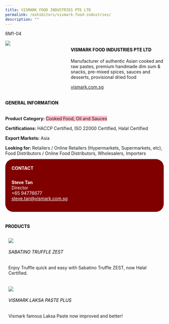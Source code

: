 ```yaml
---
title: VISMARK FOOD INDUSTRIES PTE LTD
permalink: /exhibitors/vismark-food-industries/
description: ""
---
```

<head>
	<div class="flex-paragraph">
		<!--hi there! this is a comment and will provide you with instructional guides-->
		<!--insert booth number here!-->
		<p style="text-transform: uppercase">6M1-04</p></div>
			<div class="flex-container" style="display: flex; flex-wrap: wrap;">
				<!--insert DOWNLOAD link of company logo between the " marks!-->
			<div class="card sgds" style="flex: 1 1 40%; display: block;"><img src="https://drive.google.com/u/0/uc?id=14IrcQEwla8OtXvs80HyD-Nn4aZ-ABWee&export=download"></div>
	<div class="card-sgds" style="flex: 1 1 58%; display: block; margin-left: 3px">
		<h4 style="text-transform: uppercase; color: black;"><!--insert the exhibitor's name between the <b> tags here--><b>VISMARK FOOD INDUSTRIES PTE LTD </b></h4><!--insert the exhibitor's description between the <p> tags here-->
		<p>Manufacturer of authentic Asian cooked and raw pastes, premium handmade dim sum & snacks, pre-mixed spices, sauces and desserts, provisional dried food</p>
		<!--insert the exhibitor's website link, making sure there is "https:// www." present please. make sure the entire https link goes in between the " marks-->
		<p><a href="https://vismark.com.sg" target="_blank"><!--insert the www website link here (no need for https)-->vismark.com.sg</a></p>
	</div>
</div>
</head>

<body>
	<h4 style="text-transform: uppercase; color: black;"><b>General Information</b></h4>
		<div class="flex-container" style="display: flex; flex-wrap: wrap;">
			<div class="card sgds" style="flex: 1 1 65%; display: block; align-self: stretch">
			<div class="flex-paragraph">
			<p><b>Product Category: </b><span style=" background-color: pink; border-radius: 10 px;"><!--insert the exhibitor's pdt cat between the <p> tags here-->Cooked Food, Oil and Sauces</span></p> 
				<p><b>Certifications: </b><!--insert all the exhibitor's certifications between the </b> and </p> here-->HACCP Certified, ISO 22000 Certified, Halal Certified</p>
			<p><b>Export Markets: </b><!--insert all the exhibitor's export markets between the </b> and </p> here-->Asia</p>
			<p style="margin-bottom: 10px;"><b>Looking for: </b><!--insert all the exhibitor's potential business partners between the </b> and </p> here-->Retailers / Online Retailers (Hypermarkets, Supermarkets, etc), Food Distributors / Online Food Distributors, Wholesalers, Importers</p>
			</div>
		</div>
		<div class="card sgds" style="flex: 1 1 35%; padding: 10px; display: block; background-color: maroon; border-radius: 25px; align-self: center;">
		<h4 style="color: white; margin-top: 10px; margin-left: 10px;">CONTACT</h4>
		<div class="flex-paragraph">
			<!--replace with exhibitor's: -->
			<p style="padding: 10px; color: white;"><b><!-- POC name-->Steve Tan</b><br><!-- designation-->Director<br><!--contact number-->+65 94776677<br><!-- for linking purposes, insert their email after "mailto:"...--><a href="mailto:steve.tan@vismark.com.sg" style="color: white;"><!--...and also include the display email before </a> here-->steve.tan@vismark.com.sg</a></p>
		</div>
			</div>
		</div>
	<br>
		<h4 style="text-transform: uppercase; color: black;"><b>products</b></h4>
<div style="display: flex; flex-wrap: wrap;">
  <div class="card sgds" style="flex: 1 1 47%; margin: 10px; display: block;"><!--insert the exhibitor's DOWNLOAD image for product between the " marks here-->
	<div class="flex-image" style="display: block;"><img src="https://drive.google.com/u/0/uc?id=195gNvb4TG-409BgVoIPoj8qau-zY6leC&export=download"></div>
	<div class="flex-paragraph">
		<h6 style="text-transform: uppercase; color: black;"><!--insert product name before </h6> and product description after <p>-->Sabatino Truffle ZEST</h6>
		<p>Enjoy Truffle quick and easy with Sabatino Truffle ZEST, now Halal Certified.</p></div>
	</div>
		<div class="card sgds" style="flex: 1 1 47%; margin: 10px; display: block;">
		<div class="flex-image" style="display: block;"><img src="https://drive.google.com/u/0/uc?id=1um8KhdiY12eRHWb15M3OFy_AAZqm6kmr&export=download"></div>
	<div class="flex-paragraph">
		<h6 style="text-transform: uppercase; color: black;">Vismark Laksa Paste PLUS</h6>
		<p>Vismark famous Laksa Paste now improved and better!</p></div>
	</div>
	<!--don't delete these 2 tags. double check how the layout looks on the right too and lemme know if there are any problems! thank u so much for ur hardwork!-->
	</div>
</body>